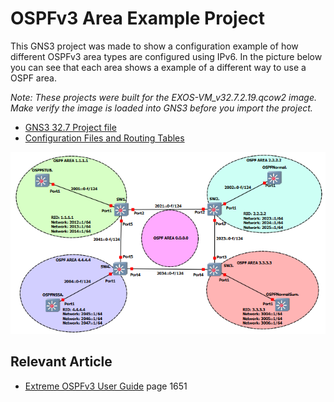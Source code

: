 # OSPFv3 Area Example Project

This GNS3 project was made to show a configuration example of how different OSPFv3 area types are configured using IPv6.  In the picture below you can see that each area shows a example of a different way to use a OSPF area.

*Note: These projects were built for the EXOS-VM_v32.7.2.19.qcow2 image. Make verify the image is loaded into GNS3 before you import the project.*

* [GNS3 32.7 Project file](https://github.com/stewilliams-extr/Virtual_EXOS/raw/refs/heads/master/gns3_projects/OSPFv3_AREA/ospfv3.gns3project)
* [Configuration Files and Routing Tables](configurations)


<img src="screenshot.png">


## Relevant Article
* [Extreme OSPFv3 User Guide](https://documentation.extremenetworks.com/switchengine_32.7.1/downloads/SwitchEngine_User_Guide_32.7.1.pdf) page 1651
